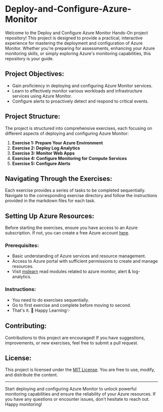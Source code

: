 # Deploy-and-Configure-Azure-Monitor
Welcome to the Deploy and Configure Azure Monitor Hands-On project repository! This project is designed to provide a practical, interactive experience for mastering the deployment and configuration of Azure Monitor. Whether you're preparing for assessments, enhancing your Azure monitoring skills, or simply exploring Azure's monitoring capabilities, this repository is your guide.

## Project Objectives:
- Gain proficiency in deploying and configuring Azure Monitor services.
- Learn to effectively monitor various workloads and infrastructure services using Azure Monitor.
- Configure alerts to proactively detect and respond to critical events.

## Project Structure:
The project is structured into comprehensive exercises, each focusing on different aspects of deploying and configuring Azure Monitor:

1. **Exercise 1: Prepare Your Azure Environment**
2. **Exercise 2: Deploy Log Analytics**
3. **Exercise 3: Monitor Web Apps**
4. **Exercise 4: Configure Monitoring for Compute Services**
5. **Exercise 5: Configure Alerts**

## Navigating Through the Exercises:
Each exercise provides a series of tasks to be completed sequentially. Navigate to the corresponding exercise directory and follow the instructions provided in the markdown files for each task.

## Setting Up Azure Resources:
Before starting the exercises, ensure you have access to an Azure subscription. If not, you can create a free Azure account [here](https://azure.microsoft.com/en-us/free/).

### Prerequisites:
- Basic understanding of Azure services and resource management.
- Access to Azure portal with sufficient permissions to create and manage resources.
- Visit [mslearn](https://learn.microsoft.com/en-gb/training/courses/az-104t00?wt.mc_id=studentamb_335505#course-syllabus) read modules related to azure monitor, alert & log-analytics.

### Instructions:
- You need to do exercises sequentially.
- Go to first exercise and complete before moving to second.
- That's it. 🤗 Happy Learning✨

## Contributing:
Contributions to this project are encouraged! If you have suggestions, improvements, or new exercises, feel free to submit a pull request.

## License:
This project is licensed under the [MIT License](LICENSE). You are free to use, modify, and distribute the content.

---

Start deploying and configuring Azure Monitor to unlock powerful monitoring capabilities and ensure the reliability of your Azure resources. If you have any questions or encounter issues, don't hesitate to reach out. Happy monitoring!